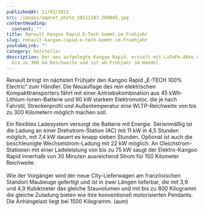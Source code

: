 ```yaml
---
publishedAt: 11/03/2021
src: /images/ampnet_photo_20211103_204045.jpg
contentHeading:
  content: ""
title: Renault Kangoo Rapid E-Tech kommt im Frühjahr
slug: renault-kangoo-rapid-e-tech-kommt-im-fruehjahr
youtubeLink: ""
category: hersteller
description: Der neu aufgelegte Kangoo Rapid, erzielt mit LiFePo-Akku & E-Motor
  bis zu 300 km Reichweite und ist ab Frühjahr im Handel.
---
```

Renault bringt im nächsten Frühjahr den Kangoo Rapid „E-TECH 100% Electric“ zum Händler. Die Neuauflage des rein elektrischen Kompakttransporters fährt mit einer Antriebskombination aus 45 kWh-Lithium-Ionen-Batterie und 90 kW starkem Elektromotor, die je nach Fahrstil, Streckenprofil und Außentemperatur eine WLTP-Reichweite von bis zu 300 Kilometern möglich machen soll.

Ein flexibles Ladesystem versorgt die Batterie mit Energie. Serienmäßig ist die Ladung an einer Drehstrom-Station (AC) mit 11 kW in 4,5 Stunden möglich, mit 7,4 kW dauert es knapp sieben Stunden. Optional ist auch die beschleunigte Wechselstrom-Ladung mit 22 kW möglich. An Gleichstrom-Stationen mit einer Ladeleistung von bis zu 75 kW saugt der Elektro-Kangoo Rapid innerhalb von 30 Minuten ausreichend Strom für 150 Kilometer Reichweite.\
\
Wie der Vorgänger wird der neue City-Lieferwagen am französischen Standort Maubeuge gefertigt und ist in zwei Längen lieferbar, die mit 3,9 und 4,9 Kubikmeter das gleiche Stauvolumen und mit bis zu 800 Kilogramm die gleiche Zuladung bieten wie ihre konventionell motorisierten Pendants. Die Anhängelast liegt bei 1500 Kilogramm. (aum)